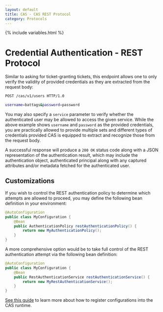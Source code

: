 ```yaml
---
layout: default
title: CAS - CAS REST Protocol
category: Protocols
---
```


{% include variables.html %}

# Credential Authentication - REST Protocol

Similar to asking for ticket-granting tickets, this endpoint allows 
one to only verify the validity of provided credentials as they are extracted from the request body:

```bash
POST /cas/v1/users HTTP/1.0

username=battags&password=password
```

You may also specify a `service` parameter to verify whether the authenticated 
user may be allowed to access the given service. While the above example 
shows `username` and `password` as the provided credentials, you are 
practically allowed to provide multiple sets and different types of 
credentials provided CAS is equipped to extract and recognize those 
from the request body.

A successful response will produce a `200 OK` status code along with 
a JSON representation of the authentication result, which may include 
the authentication object, authenticated principal along with 
any captured attributes and/or metadata fetched for the authenticated user.
   
## Customizations

If you wish to control the REST authentication policy to determine which attempts are allowed to proceed,
you may define the following bean definition in your environment:

```java
@AutoConfiguration
public class MyConfiguration {
    @Bean
    public AuthenticationPolicy restAuthenticationPolicy() {
        return new MyAuthenticationPolicy();
    }
}
```
                                         
A more comprehensive option would be to take full control of the REST 
authentication attempt via the following bean definition:

```java
@AutoConfiguration
public class MyConfiguration {
    @Bean
    public RestAuthenticationService restAuthenticationService() {
        return new MyRestAuthenticationService();
    }
}
```

[See this guide](../configuration/Configuration-Management-Extensions.html) to learn
more about how to register configurations into the CAS runtime.
